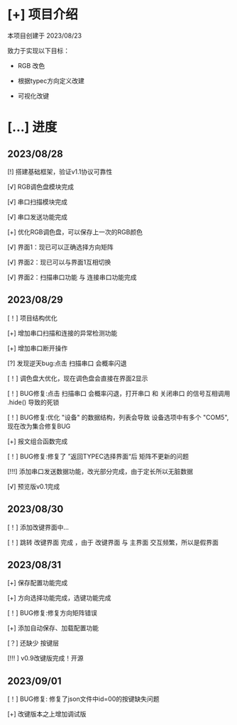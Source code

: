 # [+] 项目介绍
本项目创建于 2023/08/23

致力于实现以下目标：

- RGB 改色

- 根据typec方向定义改建

- 可视化改键

# [...] 进度
## 2023/08/28
[!] 搭建基础框架，验证v1.1协议可靠性

[√] RGB调色盘模块完成

[√] 串口扫描模块完成

[√] 串口发送功能完成

[+] 优化RGB调色盘，可以保存上一次的RGB颜色

[√] 界面1：现已可以正确选择方向矩阵

[√] 界面2：现已可以与界面1互相切换

[√] 界面2：扫描串口功能 与 连接串口功能完成

## 2023/08/29
[！] 项目结构优化

[+] 增加串口扫描和连接的异常检测功能

[+] 增加串口断开操作

[?] 发现逆天bug:点击 扫描串口 会概率闪退

[！] 调色盘大优化，现在调色盘会直接在界面2显示

[！] BUG修复:点击 扫描串口 会概率闪退，打开串口 和 关闭串口 的信号互相调用 .hide() 导致的死锁

[！] BUG修复:优化 "设备" 的数据结构，列表会导致 设备选项中有多个 "COM5",现在改为集合修复BUG

[+] 报文组合函数完成

[！] BUG修复:修复了 ”返回TYPEC选择界面“后 矩阵不更新的问题 

[!!!] 添加串口发送数据功能，改光部分完成，由于定长所以无脏数据

[√] 预览版v0.1完成

## 2023/08/30
[！] 添加改键界面中...

[！] 跳转 改键界面 完成 ，由于 改键界面 与 主界面 交互频繁，所以是假界面

## 2023/08/31
[+] 保存配置功能完成

[+] 方向选择功能完成，选键功能完成

[！] BUG修复:修复方向矩阵错误

[+] 添加自动保存、加载配置功能

[？] 还缺少 按键层 

[!!! ] v0.9改键版完成！开源

## 2023/09/01
[！] BUG修复: 修复了json文件中id=00的按键缺失问题

[+] 改键版本之上增加调试版






